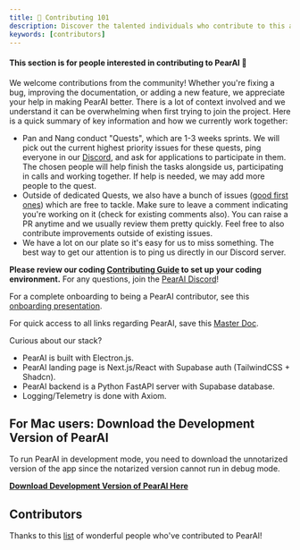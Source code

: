 ```yaml
---
title: 🌟 Contributing 101
description: Discover the talented individuals who contribute to this app.
keywords: [contributors]
---
```


#### This section is for people interested in contributing to PearAI 🍐

We welcome contributions from the community! Whether you're fixing a bug, improving the documentation, or adding a new feature, we appreciate your help in making PearAI better. There is a lot of context involved and we understand it can be overwhelming when first trying to join the project. Here is a quick summary of key information and how we currently work together:

- Pan and Nang conduct "Quests", which are 1-3 weeks sprints. We will pick out the current highest priority issues for these quests, ping everyone in our [Discord](https://discord.gg/7QMraJUsQt), and ask for applications to participate in them. The chosen people will help finish the tasks alongside us, participating in calls and working together. If help is needed, we may add more people to the quest.
- Outside of dedicated Quests, we also have a bunch of issues ([good first ones](https://github.com/trypear/pearai-app/issues?q=is%3Aopen+is%3Aissue+label%3A%22good+first+issue%22)) which are free to tackle. Make sure to leave a comment indicating you're working on it (check for existing comments also). You can raise a PR anytime and we usually review them pretty quickly. Feel free to also contribute improvements outside of existing issues.
- We have a lot on our plate so it's easy for us to miss something. The best way to get our attention is to ping us directly in our Discord server.

**Please review our coding [Contributing Guide](https://github.com/trypear/pearai-app/blob/main/CONTRIBUTING.md) to set up your coding environment.** For any questions, join the [PearAI Discord](https://discord.gg/7QMraJUsQt)!


For a complete onboarding to being a PearAI contributor, see this [onboarding presentation](https://docs.google.com/presentation/d/1zR9-7DTlb2PcsnapryZw8jHSkLTs9JxeXth4nyeemAQ/edit).

For quick access to all links regarding PearAI, save this [Master Doc](https://docs.google.com/document/d/14jusGNbGRPT8X6GgEDbP1iab5q4X7_y-eFXK7Ky57IQ/edit#heading=h.4w42owbrw5n8).

Curious about our stack?

- PearAI is built with Electron.js.
- PearAI landing page is Next.js/React with Supabase auth (TailwindCSS + Shadcn).
- PearAI backend is a Python FastAPI server with Supabase database.
- Logging/Telemetry is done with Axiom.

## For Mac users: Download the Development Version of PearAI

To run PearAI in development mode, you need to download the unnotarized version of the app since the notarized version cannot run in debug mode.

[**Download Development Version of PearAI Here**](https://drive.google.com/drive/u/0/folders/1a1x8KchIlX67PHbUqbznl0tZmx8YC8vB)

## Contributors

Thanks to this [list](https://github.com/trypear/pearai-app?tab=readme-ov-file#acknowledgements) of wonderful people who've contributed to PearAI!
